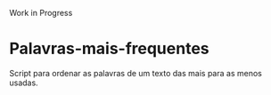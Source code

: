 Work in Progress 
# Palavras-mais-frequentes
Script para ordenar as palavras de um texto das mais para as menos usadas.
